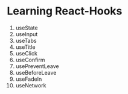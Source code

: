# Learning React-Hooks

1. useState
2. useInput
3. useTabs
4. useTitle
5. useClick
6. useConfirm
7. usePreventLeave
8. useBeforeLeave
9. useFadeIn
10. useNetwork
